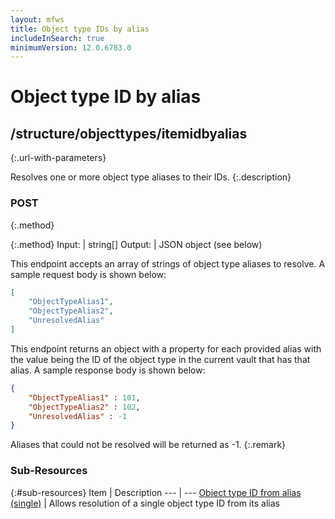 ```yaml
---
layout: mfws
title: Object type IDs by alias
includeInSearch: true
minimumVersion: 12.0.6783.0
---
```


# Object type ID by alias

## /structure/objecttypes/itemidbyalias
{:.url-with-parameters}

Resolves one or more object type aliases to their IDs.
{:.description}

### POST
{:.method}

{:.method}
Input: | string[]
Output: | JSON object (see below)

This endpoint accepts an array of strings of object type aliases to resolve.  A sample request body is shown below:

```json
[
	"ObjectTypeAlias1",
	"ObjectTypeAlias2",
	"UnresolvedAlias"
]
```

This endpoint returns an object with a property for each provided alias with the value being the ID of the object type in the current vault that has that alias.  A sample response body is shown below:

```json
{
	"ObjectTypeAlias1" : 101,
	"ObjectTypeAlias2" : 102,
	"UnresolvedAlias" : -1
}
```

Aliases that could not be resolved will be returned as -1.
{:.remark}

### Sub-Resources

{:#sub-resources}
Item | Description
--- | ---
[Object type ID from alias (single)](alias/) | Allows resolution of a single object type ID from its alias